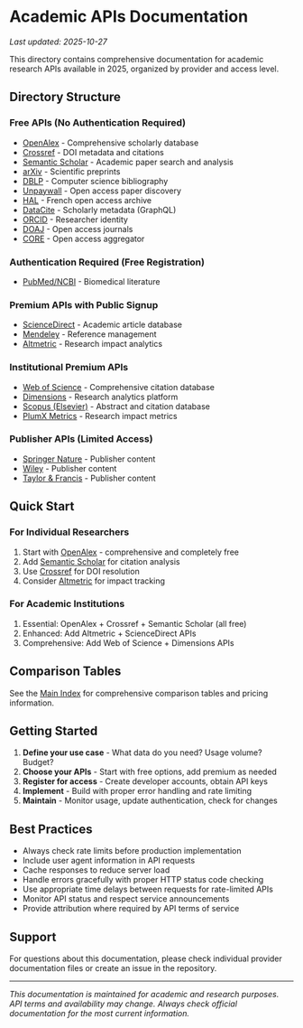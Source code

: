 # Academic APIs Documentation

*Last updated: 2025-10-27*

This directory contains comprehensive documentation for academic research APIs available in 2025, organized by provider and access level.

## Directory Structure

### Free APIs (No Authentication Required)
- [OpenAlex](openalex.md) - Comprehensive scholarly database
- [Crossref](crossref.md) - DOI metadata and citations
- [Semantic Scholar](semantic-scholar.md) - Academic paper search and analysis
- [arXiv](arxiv.md) - Scientific preprints
- [DBLP](dblp.md) - Computer science bibliography
- [Unpaywall](unpaywall.md) - Open access paper discovery
- [HAL](hal.md) - French open access archive
- [DataCite](datacite.md) - Scholarly metadata (GraphQL)
- [ORCID](orcid.md) - Researcher identity
- [DOAJ](doaj.md) - Open access journals
- [CORE](core.md) - Open access aggregator

### Authentication Required (Free Registration)
- [PubMed/NCBI](pubmed.md) - Biomedical literature

### Premium APIs with Public Signup
- [ScienceDirect](sciencedirect.md) - Academic article database
- [Mendeley](mendeley.md) - Reference management
- [Altmetric](altmetric.md) - Research impact analytics

### Institutional Premium APIs
- [Web of Science](web-of-science.md) - Comprehensive citation database
- [Dimensions](dimensions.md) - Research analytics platform
- [Scopus (Elsevier)](scopus.md) - Abstract and citation database
- [PlumX Metrics](plumx.md) - Research impact metrics

### Publisher APIs (Limited Access)
- [Springer Nature](springer-nature.md) - Publisher content
- [Wiley](wiley.md) - Publisher content
- [Taylor & Francis](taylor-francis.md) - Publisher content

## Quick Start

### For Individual Researchers
1. Start with [OpenAlex](openalex.md) - comprehensive and completely free
2. Add [Semantic Scholar](semantic-scholar.md) for citation analysis
3. Use [Crossref](crossref.md) for DOI resolution
4. Consider [Altmetric](altmetric.md) for impact tracking

### For Academic Institutions
1. Essential: OpenAlex + Crossref + Semantic Scholar (all free)
2. Enhanced: Add Altmetric + ScienceDirect APIs
3. Comprehensive: Add Web of Science + Dimensions APIs

## Comparison Tables

See the [Main Index](index.md) for comprehensive comparison tables and pricing information.

## Getting Started

1. **Define your use case** - What data do you need? Usage volume? Budget?
2. **Choose your APIs** - Start with free options, add premium as needed
3. **Register for access** - Create developer accounts, obtain API keys
4. **Implement** - Build with proper error handling and rate limiting
5. **Maintain** - Monitor usage, update authentication, check for changes

## Best Practices

- Always check rate limits before production implementation
- Include user agent information in API requests
- Cache responses to reduce server load
- Handle errors gracefully with proper HTTP status code checking
- Use appropriate time delays between requests for rate-limited APIs
- Monitor API status and respect service announcements
- Provide attribution where required by API terms of service

## Support

For questions about this documentation, please check individual provider documentation files or create an issue in the repository.

---

*This documentation is maintained for academic and research purposes. API terms and availability may change. Always check official documentation for the most current information.*